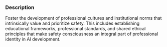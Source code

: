 ### Description

Foster the development of professional cultures and institutional norms that intrinsically value and prioritize safety. This includes establishing educational frameworks, professional standards, and shared ethical principles that make safety consciousness an integral part of professional identity in AI development.
